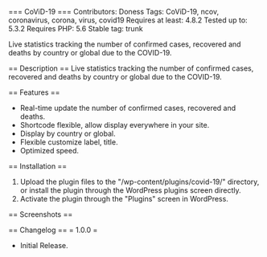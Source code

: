 === CoViD-19 ===
Contributors: Doness
Tags: CoViD-19, ncov, coronavirus, corona, virus, covid19
Requires at least: 4.8.2
Tested up to: 5.3.2
Requires PHP: 5.6
Stable tag: trunk

Live statistics tracking the number of confirmed cases, recovered and deaths by country or global due to the COVID-19. 

== Description ==
Live statistics tracking the number of confirmed cases, recovered and deaths by country or global due to the COVID-19. 



== Features ==
* Real-time update the number of confirmed cases, recovered and deaths.
* Shortcode flexible, allow display everywhere in your site.
* Display by country or global.
* Flexible customize label, title.
* Optimized speed.


== Installation ==
1. Upload the plugin files to the "/wp-content/plugins/covid-19/" directory, or install the plugin through the WordPress plugins screen directly.
2. Activate the plugin through the "Plugins" screen in WordPress.

== Screenshots ==


== Changelog ==
= 1.0.0 =
* Initial Release.